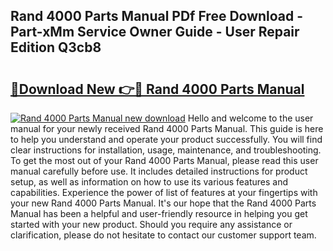 ## Rand 4000 Parts Manual PDf Free Download - Part-xMm Service Owner Guide - User Repair Edition Q3cb8

# <h2><a href="http://bc77950.oget.top/?id=Rand+4000+Parts+Manual">🔗Download New 👉🔴 Rand 4000 Parts Manual</a></h2>

[![Rand 4000 Parts Manual new download](https://i.imgur.com/5g1atiW.png)](http://bc77950.oget.top/?id=Rand+4000+Parts+Manual)
Hello and welcome to the user manual for your newly received Rand 4000 Parts Manual. This guide is here to help you understand and operate your product successfully. You will find clear instructions for installation, usage, maintenance, and troubleshooting. To get the most out of your Rand 4000 Parts Manual, please read this user manual carefully before use. It includes detailed instructions for product setup, as well as information on how to use its various features and capabilities. Experience the power of list of features at your fingertips with your new Rand 4000 Parts Manual. It's our hope that the Rand 4000 Parts Manual has been a helpful and user-friendly resource in helping you get started with your new product. Should you require any assistance or clarification, please do not hesitate to contact our customer support team.
